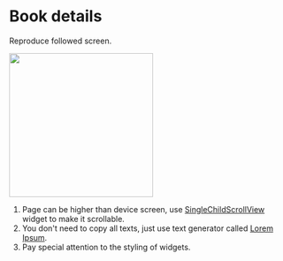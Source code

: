 # Book details

Reproduce followed screen.

<img src="https://github.com/trainings-au/gifs_tpa/blob/main/KuEiOHH.gif?raw=true" width="260" loading="lazy"/>

1. Page can be higher than device screen, use [SingleChildScrollView](https://api.flutter.dev/flutter/widgets/SingleChildScrollView-class.html) widget to make it scrollable.
2. You don't need to copy all texts, just use text generator called [Lorem Ipsum](https://www.lipsum.com/).
3. Pay special attention to the styling of widgets.
